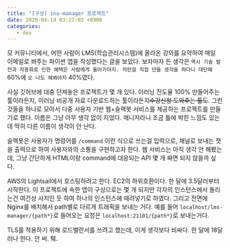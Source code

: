 ```yaml
---
title: "[구상] inu-manager 프로젝트"
date: 2020-04-14 03:27:03 +0900
categories:
   - dev
---
```


모 커뮤니티에서, 어떤 사람이 LMS(학습관리시스템)에 올라온 강의를 요약하여 매일 이메일로 쏴주는 파이썬 앱을 작성했다는 글을 보았다. 보자마자 든 생각은 `역시 기술 발전과 자동화로 인한 혜택은 사람에게 돌아가야지. 저런걸 직접 만들 생각을 하다니 대단해` 60%에 `오 나도 해봐야지` 40%였다.

사실 깃허브에 대충 던져놓은 프로젝트가 몇 개 있다. 이러닝 진도율 100% 만들어주는 툴이라든지, 이러닝 비공개 자료 다운로드하는 툴이라든지~~수강신청 도와주는 툴도~~. 그런 것들을 하나로 모아서 다중 사용자 기반 웹+슬랙봇 서비스를 제공하는 프로젝트를 만들기로 했다. 이름은 그냥 아무 생각 없이 지었다. 매니저라니 조금 틀에 박힌 느낌도 있는데 딱히 다른 이름이 생각이 안 난다.

슬랙봇은 사용자가 명령어를 `/command` 이런 식으로 쓰는걸 입력으로, 채널로 보내는 챗을 출력으로 하여 사용자와의 소통을 구현하고자 한다. 웹 서비스는 아직 생각 안 해봤는데, 그냥 간단하게 HTML이랑 command에 대응되는 API 몇 개 짜면 되지 않을까 싶다.

AWS의 Lightsail에서 호스팅하려고 한다. EC2의 하위호환이다. 한 달에 3.5달러부터 시작한다. 이 프로젝트에 속한 앱이 구상으로는 몇 개 되지만 각자의 인스턴스에서 돌리는건 여건상 사치인 듯 하여 하나의 인스턴스에 때려넣기로 하였다. 그리고 전면에 Nginx를 배치해서 path별로 다르게 트래픽을 보내는 거다. 예를 들어 `localhost/lms-manager/{path*}`로 들어오는 요청은 `localhost:21101/{path*}`로 보내는거다.

TLS를 적용하기 위해 로드밸런서를 쓰려고 했는데, 이게 생각보다 비싸다. 한 달에 18달러나 한다. 안 써. 퉤.
